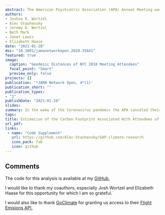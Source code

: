 ```yaml
---
abstract: The American Psychiatric Association (APA) Annual Meeting was one of many events to be made virtual during the COVID-19 global shutdown. Reduced air travel significantly improved global air and water quality during this time. We sought to estimate the carbon footprint of the past two APA meetings as a proxy for the carbon emissions avoided by holding the 2020 APA Annual Meeting virtually. Using this data we assess how the location of APA meetings impacts this carbon footprint and develop conservative estimates of CO2*e* emissions from each attendee's travel in 2018 and 2019 to create counterfactual scenarios to quantify theoretical carbon footprints had the meetings been held in the locations of the past 40 APA meetings instead. Using the attendees’ cities of origin and a geo-location application programming interface paired with a global airport database, we identified likely transport modes and routes each attendee would use to travel to and from the meetings then applied an emissions function to the ground and air legs. The carbon footprint of the New York City 2018 and San Francisco 2019 meetings were 19,819 (1.19 per Capita) metric tons CO2*e* and 21,456 (1.61 per Capita) metric tons CO2*e*, respectively. This means the carbon footprint of each conference was equivalent to burning about 500 acres of dense forest or 22 million pounds of coal. Counterfactual scenarios at previous locations in the Western US and Hawai'i increased the total carbon footprint by 60% - 164% compared to meetings held in the Northeastern US. These findings were further confirmed by an unconstrained geometric minimization algorithm that sampled 100,000 random coordinates across the globe. This study shows that the CO2*e* emissions of the APA Annual Meetings are significant and that optimizing conference location or intermittently making the conference virtual can dramatically lower this carbon footprint.
authors:
- Joshua R. Wortzel
- Alec Stashevsky
- Jeremy D. Wortzel
- Beth Mark
- Janet Lewis
- Elizabeth Haase
date: "2021-01-28"
doi: "10.1001/jamanetworkopen.2020.35641"
featured: true
image:
  caption: "Geodesic Distances of NYC 2018 Meeting Attendees"
  focal_point: "Smart"
  preview_only: false
projects: []
publication: '*JAMA Network Open, 4*(1)'
publication_short: ""
publication_types:
- "2"
publishDate: "2021-01-28"
slides: 
summary: In the wake of the Coronavirus pandemic the APA canceled their 2020 Annual Meeting. We sought to estimate the avoided carbon emissions from holding the conference virtually and explore the impact of strategic planning.
tags:
title: Estimation of the Carbon Footprint Associated With Attendees of the American Psychiatric Association Annual Meeting
url_pdf:
links:
 - name: "Code Supplement"
   url: https://github.com/Alec-Stashevsky/GAP-climate-research
   icon_pack: fab
   icon: github
---
```


## Comments

The code for this analysis is available at my [GitHub.](https://github.com/Alec-Stashevsky/GAP-climate-research)

I would like to thank my coauthors, especially Josh Wortzel and Elizabeth Haase for this opportunity for which I am so grateful. 

I would also like to thank [GoClimate](https://www.goclimate.com/) for granting us access to their [Flight Emisions API.](https://api.goclimate.com/docs)